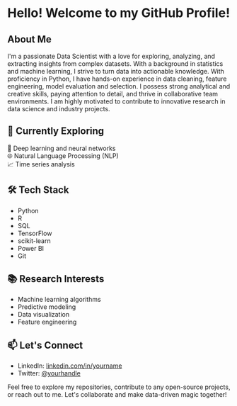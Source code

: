 # Hello! Welcome to my GitHub Profile!

## About Me
I'm a passionate Data Scientist with a love for exploring, analyzing, and extracting insights from complex datasets. With a background in statistics and machine learning, I strive to turn data into actionable knowledge. 
With proficiency in Python, I have hands-on experience in data cleaning, feature engineering, model evaluation and selection. I possess strong analytical and creative skills, paying attention to detail, and thrive in collaborative team environments. I am highly motivated to contribute to innovative research in data science and industry projects.

## 🌱 Currently Exploring
🔭 Deep learning and neural networks  
🌐 Natural Language Processing (NLP)  
📈 Time series analysis  


## 🛠️ Tech Stack
- Python  
- R  
- SQL  
- TensorFlow  
- scikit-learn  
- Power BI  
- Git  

## 📚 Research Interests
- Machine learning algorithms  
- Predictive modeling  
- Data visualization  
- Feature engineering  

## 📫 Let's Connect
- LinkedIn: [linkedin.com/in/yourname](https://www.linkedin.com/in/mohammad-anas-29bbba219)  
- Twitter: [@yourhandle](https://twitter.com/Mohamma72895656)  

Feel free to explore my repositories, contribute to any open-source projects, or reach out to me. Let's collaborate and make data-driven magic together!
